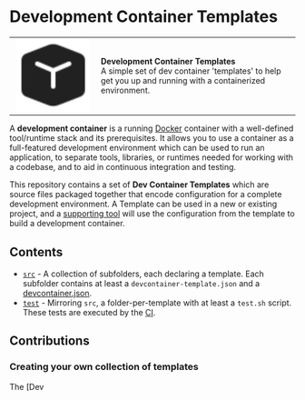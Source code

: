 # Development Container Templates

<table style="width: 100%; border-style: none;"><tr>
<td style="width: 140px; text-align: center;"><a href="https://github.com/devcontainers"><img width="128px" src="https://raw.githubusercontent.com/microsoft/fluentui-system-icons/78c9587b995299d5bfc007a0077773556ecb0994/assets/Cube/SVG/ic_fluent_cube_32_filled.svg" alt="devcontainers organization logo"/></a></td>
<td>
<strong>Development Container Templates</strong><br />
A simple set of dev container 'templates' to help get you up and running with a containerized environment.
</td>
</tr></table>


A **development container** is a running [Docker](https://www.docker.com) container with a well-defined tool/runtime stack and its prerequisites. It allows you to use a container as a full-featured development environment which can be used to run an application, to separate tools, libraries, or runtimes needed for working with a codebase, and to aid in continuous integration and testing.

This repository contains a set of **Dev Container Templates** which are source files packaged together that encode configuration for a complete development environment. A Template can be used in a new or existing project, and a [supporting tool](https://containers.dev/supporting) will use the configuration from the template to build a development container.

## Contents
 
-   [`src`](src) - A collection of subfolders, each declaring a template. Each subfolder contains at least a
    `devcontainer-template.json` and a [devcontainer.json](https://containers.dev/implementors/json_reference/).
-   [`test`](test) - Mirroring `src`, a folder-per-template with at least a `test.sh` script. These tests are executed by the [CI](https://github.com/devcontainers/templates/blob/main/.github/workflows/test-pr.yaml).

## Contributions

### Creating your own collection of templates

The [Dev